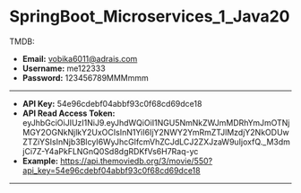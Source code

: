 # SpringBoot_Microservices_1_Java20
TMDB:
- **Email:** vobika6011@adrais.com
- **Username:** me122333
- **Password:** 123456789MMMmmm
---
- **API Key:** 54e96cdebf04abbf93c0f68cd69dce18
- **API Read Access Token:** eyJhbGciOiJIUzI1NiJ9.eyJhdWQiOiI1NGU5NmNkZWJmMDRhYmJmOTNjMGY2OGNkNjlkY2UxOCIsInN1YiI6IjY2NWY2YmRmZTJlMzdjY2NkODUwZTZiYSIsInNjb3BlcyI6WyJhcGlfcmVhZCJdLCJ2ZXJzaW9uIjoxfQ._M3dmjCi7Z-Y4aPkFLNGnQ0Sd8dgRDKfVs6H7Raq-yc
- **Example:** https://api.themoviedb.org/3/movie/550?api_key=54e96cdebf04abbf93c0f68cd69dce18
---